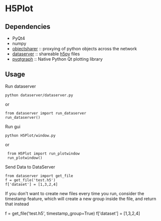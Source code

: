 H5Plot
======

Dependencies
------------

* PyQt4
* numpy
* [objectsharer](http://github.com/heeres/objectsharer) :: proxying of python objects across the network
* [dataserver](http://github.com/heeres/dataserver) :: shareable [h5py](http://www.h5py.org) files
* [pyqtgraph](http://www.pyqtgraph.org) :: Native Python Qt plotting library

Usage
-----
Run dataserver

    python dataserver/dataserver.py

or

    from dataserver import run_dataserver
    run_dataserver()

Run gui

    python H5Plot/window.py

 or

     from H5Plot import run_plotwindow
     run_plotwindow()

Send Data to DataServer

    from dataserver import get_file
    f = get_file('test.h5')
    f['dataset'] = [1,3,2,4]

If you don't want to create new files every time you run, consider the
timestamp feature, which will create a new group inside the file, and return that instead

  f = get_file('test.h5', timestamp_group=True)
  f['dataset'] = [1,3,2,4]

